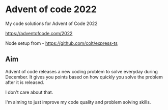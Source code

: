 # Advent of code 2022

My code solutions for Advent of Code 2022

https://adventofcode.com/2022

Node setup from - https://github.com/colt/express-ts

## Aim

Advent of code releases a new coding problem to solve everyday during December. It gives you points based on how quickly you solve the problem after it is released.

I don't care about that.

I'm aiming to just improve my code quality and problem solving skills.
